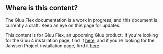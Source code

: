 ## Where is this content?
The Gluu Flex documentation is a work in progress, and this document is currently a draft. Keep an eye on this page for updates.

This content is for Gluu Flex, an upcoming Gluu product. If you're looking for the Gluu 4 installation page, find it [here](https://gluu.org/docs/gluu-server/4.4/installation-guide/install-ubuntu/), and if you're looking for the Janssen Project installation page, find it [here](https://docs.jans.io/head/admin/install/vm-install/ubuntu/).
